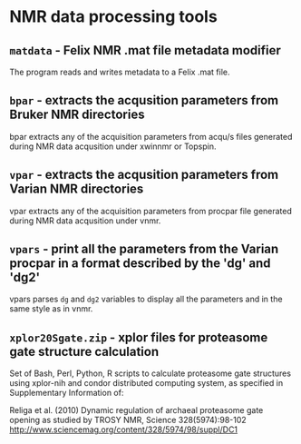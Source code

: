NMR data processing tools
=========================

`matdata` - Felix NMR .mat file metadata modifier
---------------------------------------------

The program reads and writes metadata to a Felix .mat file.

`bpar` - extracts the acqusition parameters from Bruker NMR directories
------------------------------------------------------------------

bpar extracts any of the acquisition parameters from acqu/s files generated during NMR data acqusition under xwinnmr or Topspin.

`vpar` - extracts the acqusition parameters from Varian NMR directories
------------------------------------------------------------------

vpar extracts any of the acquisition parameters from procpar file generated during NMR data acqusition under vnmr.

`vpars` - print all the parameters from the Varian procpar in a format described by the 'dg' and 'dg2'
------------------------------------------------------------------

vpars parses `dg` and `dg2` variables to display all the parameters and in the same style as in vnmr. 

`xplor20Sgate.zip` - xplor files for proteasome gate structure calculation
------------------------------------------------------------------

Set of Bash, Perl, Python, R scripts to calculate proteasome gate structures using 
xplor-nih and condor distributed computing system, as specified in Supplementary Information of:

Religa et al. (2010) Dynamic regulation of archaeal proteasome gate opening as studied by TROSY NMR, Science 328(5974):98-102
http://www.sciencemag.org/content/328/5974/98/suppl/DC1



